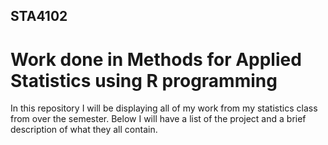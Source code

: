 ## STA4102
# Work done in Methods for Applied Statistics using R programming
In this repository I will be displaying all of my work from my statistics class from over the semester. Below I will have a list of the project and a brief description of what they all contain. 

